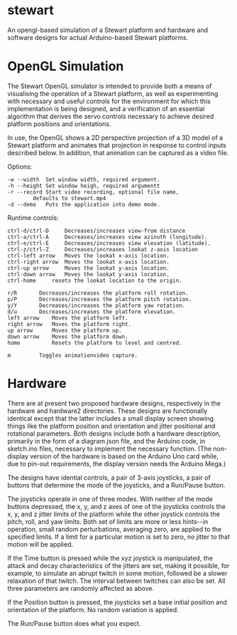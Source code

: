 # stewart

An opengl-based simulation of a Stewart platform and hardware and software
designs for actual Arduino-based Stewart platforms.

# OpenGL Simulation

The Stewart OpenGL simulator is intended to provide both a means of visualising
the operation of a Stewart platform, as well as experimenting with necessary and
useful controls for the environment for which this implementation is being
designed, and a verification of an essential algorithm that derives the servo
controls necessary to achieve desired platform positions and orientations.

In use, the OpenGL shows a 2D perspective projection of a 3D model of a Stewart
platform and animates that projection in response to control inputs described
below.  In addition, that animation can be captured as a video file.

Options:

	-w --width	Set window width, required argument.
	-h --height	Set window heigh, required argumentt
	-r --record	Start video recording, optional file name,
	   		defaults to stewart.mp4
	-d --demo	Puts the application into demo mode.


Runtime controls:

	ctrl-d/ctrl-D	  Decreases/increases view-from distance
	ctrl-a/ctrl-A	  Decreases/increases view azinuth (longitude).
	ctrl-e/ctrl-E	  Decreases/increases view elevation (latitude).
	ctrl-z/ctrl-Z	  Decreases/increases lookat z-axis location
	ctrl-left arrow	  Moves the lookat x-axis location.
	ctrl-right arrow  Moves the lookat x-axis location.
	ctrl-up arrow	  Moves the lookat y-axis location.
	ctrl-down arrow   Moves the lookat y-axis location.
	ctrl-home 	  resets the lookat location to the origin.
	
	r/R		  Decreases/increases the platform roll rotation.
	p/P	  	  Decreases/increases the platform pitch rotation.
	y/Y	  	  Decreases/increases the platform yaw rotation.
	d/u	  	  Decreases/increases the platform elevation.
	left arrow	  Moves the platform left.
	right arrow	  Moves the platform right.
	up arrow	  Moves the platform up.
	down arrow	  Moves the platform down.
	home 		  Resets the platform to level and centred.
	
	m		  Toggles animationvideo capture.

# Hardware

There are at present two proposed hardware designs, respectively in the
hardware and hardware2 directories.  These designs are functionally identical
except that the latter includes a small display screen showing things like
the platform position and orientation and jitter positional and rotational
parameters.  Both designs include both a hardware description, primarily in
the form of a diagram.json file, and the Arduino code, in sketch.ino files,
necessary to implement the necessary function.  (The non-display version of
the hardware is based on the Arduino Uno card while, due to pin-out
requirements, the display version needs the Arduino Mega.)

The designs have idential controls, a pair of 3-axis joysticks, a pair of
buttons that determine the mode of the joysticks, and a Run/Pause button.

The joysticks operate in one of three modes.  With neither of the mode buttons
depressed, the x, y, and z axes of one of the joysticks controls the x, y, and z
jitter limits of the platform while the other joystick controls the pitch, roll,
and yaw limits.  Both set of limits are more or less hints--in operation, small
random perturbations, averaging zero, are applied to the specified limits.  If
a limit for a particular motion is set to zero, no jitter to that motion will
be applied.

If the Time button is pressed while the xyz joystick is manipulated, the attack
and decay characteristics of the jitters are set, making it possible, for
example, to simulate an abrupt twitch in some motion, followed be a slower
relaxation of that twitch.  The interval between twitches can also be set.  All
three parameters are randomly affected as above.

If the Position button is pressed, the joysticks set a base initial position
and orientation of the platform.  No random variation is applied.

The Run/Pause button does what you expect.


	

	